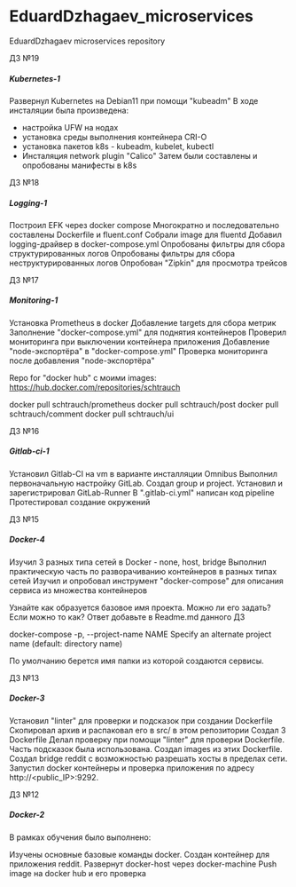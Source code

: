 # EduardDzhagaev_microservices
EduardDzhagaev microservices repository

ДЗ №19
##### Kubernetes-1 #####

Развернул Kubernetes на Debian11 при помощи "kubeadm"
В ходе инсталяции была произведена: 
- настройка UFW  на нодах
- установка среды выполнения контейнера CRI-O
- установка пакетов k8s - kubeadm, kubelet, kubectl
- Инсталяция network plugin "Calico"
Затем были составлены и опробованы манифесты в k8s



ДЗ №18
##### Logging-1 #####

Построил EFK через docker compose
Многократно и последовательно составлены Dockerfile и fluent.conf
Собрали image для fluentd
Добавил logging-драйвер в docker-compose.yml
Опробованы фильтры для сбора структурированных логов
Опробованы фильтры для сбора неструктурированных логов
Опробован "Zipkin" для просмотра трейсов


ДЗ №17
##### Monitoring-1 #####

Установка Prometheus в docker
Добавление targets для сбора метрик
Заполнение "docker-compose.yml" для поднятия контейнеров
Проверил мониторинга при выключении контейнера приложения
Добавление "node-экспортёра" в "docker-compose.yml"
Проверка мониторинга после добавления "node-экспортёра"

Repo for "docker hub" c моими images:
https://hub.docker.com/repositories/schtrauch

docker pull schtrauch/prometheus
docker pull schtrauch/post
docker pull schtrauch/comment
docker pull schtrauch/ui 

ДЗ №16
##### Gitlab-ci-1 #####

Установил Gitlab-СI на vm в варианте инсталляции Omnibus
Выполнил первоначальную настройку GitLab. Cоздал group и project. 
Установил и зарегистрировал GitLab-Runner
В ".gitlab-ci.yml" написан код pipeline
Протестировал создание окружений


ДЗ №15
##### Docker-4 #####

Изучил 3 разных типа сетей в Docker - none, host, bridge
Выполнил практическую часть по разворачиванию контейнеров в разных типах сетей
Изучил и опробовал инструмент "docker-compose" для описания сервиса из множества контейнеров

Узнайте как образуется базовое имя проекта. Можно ли его задать? Если можно то как? Ответ добавьте в Readme.md данного ДЗ

docker-compose
-p, --project-name NAME     Specify an alternate project name
                                  (default: directory name)

По умолчанию берется имя папки из которой создаются сервисы.


ДЗ №13
##### Docker-3 #####

Установил "linter" для проверки и подсказок при создании Dockerfile
Скопировал архив и распаковал его в src/ в этом репозитории
Cоздал 3 Dockerfile
Делал проверку при помощи "linter" для проверки Dockerfile. Часть подсказок была использована.
Создал images из этих Dockerfile.
Создал bridge reddit с возможностью разрешать хосты в пределах сети.
Запустил docker контейнеры и проверка приложения по адресу 
http://<public_IP>:9292.


ДЗ №12
##### Docker-2 #####

В рамках обучения было выполнено:

Изучены основные базовые команды docker.
Создан контейнер для приложения reddit.
Развернут docker-host через docker-machine
Push image на docker hub и его проверка
